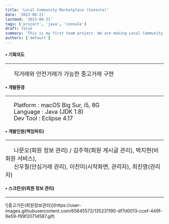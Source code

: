 ```yaml
---
title: 'Local Community Marketplace (Console)'
date: '2023-08-21'
lastmod: '2023-08-21'
tags: ['project', 'java', 'console']
draft: false
summary: 'This is my first team project. We are making Local Community Marketplace System on console. Main functions are direct dealing and safe transaction.'
authors: ['default']
---
```


#### • 기획의도

<hr>
<p style="font-size:18px;">&emsp;&ensp;직거래와 안전거래가 가능한 중고거래 구현</p>

#### • 개발환경

<hr>
<p style="font-size:18px;">
&emsp;&ensp;Platform : macOS Big Sur, i5, 8G</br>
&emsp;&ensp;Language : Java (JDK 1.8)</br>
&emsp;&ensp;Dev Tool : Eclipse 4.17
</p>

#### • 개발인원(책임파트)

<hr>
<p style="font-size:18px;">&emsp;&ensp;나문오(회원 정보 관리) / 김주혁(회원 게시글 관리), 박지현(비회원 서비스),</br>
                           &emsp;&ensp;신우철(안심거래 관리), 이찬미(시작화면, 관리자), 최진영(관리자)</p>

#### • 스크린샷(회원 정보 관리)

<hr>
![중고가든(회원정보관리)](https://user-images.githubusercontent.com/65845572/135231190-df7d0013-ccef-449f-9e59-f99f20714587.gif)
